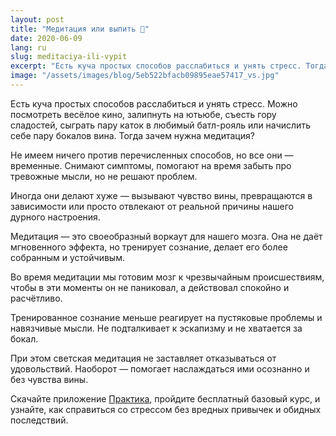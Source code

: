 ```yaml
---
layout: post
title: "Медитация или выпить 🍷"
date: 2020-06-09
lang: ru
slug: meditaciya-ili-vypit
excerpt: "Есть куча простых способов расслабиться и унять стресс. Тогда зачем нужна медитация?"
image: "/assets/images/blog/5eb522bfacb09895eae57417_vs.jpg"
---
```


Есть куча простых способов расслабиться и унять стресс. Можно посмотреть весёлое кино, залипнуть на ютьюбе, съесть гору сладостей, сыграть пару каток в любимый батл-рояль или начислить себе пару бокалов вина. Тогда зачем нужна медитация?

Не имеем ничего против перечисленных способов, но все они — временные. Снимают симптомы, помогают на время забыть про тревожные мысли, но не решают проблем.

Иногда они делают хуже — вызывают чувство вины, превращаются в зависимости или просто отвлекают от реальной причины нашего дурного настроения.

Медитация — это своеобразный воркаут для нашего мозга. Она не даёт мгновенного эффекта, но тренирует сознание, делает его более собранным и устойчивым.

Во время медитации мы готовим мозг к чрезвычайным происшествиям, чтобы в эти моменты он не паниковал, а действовал спокойно и расчётливо.

Тренированное сознание меньше реагирует на пустяковые проблемы и навязчивые мысли. Не подталкивает к эскапизму и не хватается за бокал.

При этом светская медитация не заставляет отказываться от удовольствий. Наоборот — помогает наслаждаться ими осознанно и без чувства вины.

Скачайте приложение [Практика](https://redirect.appmetrica.yandex.com/serve/26655070691015284), пройдите бесплатный базовый курс, и узнайте, как справиться со стрессом без вредных привычек и обидных последствий.